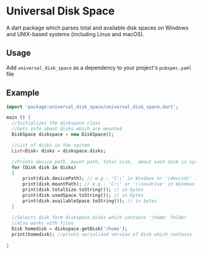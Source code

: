 # Universal Disk Space
A dart package which parses total and available disk spaces on Windows and UNIX-based systems (including Linux and macOS).

## Usage
Add ``universal_disk_space`` as a dependency to your project's ``pubspec.yaml`` file

## Example

``` dart
import 'package:universal_disk_space/universal_disk_space.dart';

main () {
  //Initializes the diskspace class
  //Gets info about disks which are mounted
  DiskSpace diskspace = new DiskSpace();

  //List of disks in the system
  List<Disk> disks = diskspace.disks;

  //Prints device path, mount path, total size,  about each disk in system
  for (Disk disk in disks)
  {
      print(disk.devicePath); // e.g.: 'C:\' in Windows or '/dev/sdc' in Linux
      print(disk.mountPath); // e.g.: 'C:\' or '\\nasdrive' in Windows or '/' in Linux
      print(disk.totalSize.toString()); // in bytes
      print(disk.usedSpace.toString()); // in bytes
      print(disk.availableSpace.toString()); // in bytes
  }
  
  //Selects disk form diskspace.disks which contains '/home' folder
  //Also works with files
  Disk homedisk = diskspace.getDisk('/home');
  print(homedisk); //prints serialized version of Disk which contains '/home'
  
}

```
